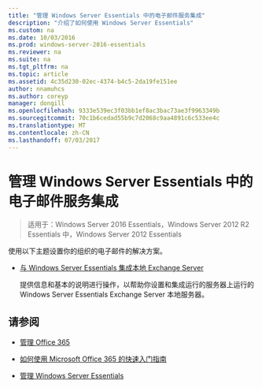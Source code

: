 ```yaml
---
title: "管理 Windows Server Essentials 中的电子邮件服务集成"
description: "介绍了如何使用 Windows Server Essentials"
ms.custom: na
ms.date: 10/03/2016
ms.prod: windows-server-2016-essentials
ms.reviewer: na
ms.suite: na
ms.tgt_pltfrm: na
ms.topic: article
ms.assetid: 4c35d230-02ec-4374-b4c5-2da19fe151ee
author: nnamuhcs
ms.author: coreyp
manager: dongill
ms.openlocfilehash: 9333e539ec3f03bb1ef8ac3bac73ae3f9963349b
ms.sourcegitcommit: 70c1b6cedad55b9c7d2068c9aa4891c6c533ee4c
ms.translationtype: MT
ms.contentlocale: zh-CN
ms.lasthandoff: 07/03/2017
---
```

# <a name="manage-email-service-integration-in-windows-server-essentials"></a>管理 Windows Server Essentials 中的电子邮件服务集成

>适用于：Windows Server 2016 Essentials，Windows Server 2012 R2 Essentials 中，Windows Server 2012 Essentials

使用以下主题设置你的组织的电子邮件的解决方案。  
  
-   [与 Windows Server Essentials 集成本地 Exchange Server](Integrate-an-On-Premises-Exchange-Server-with-Windows-Server-Essentials.md)  
  
     提供信息和基本的说明进行操作，以帮助你设置和集成运行的服务器上运行的 Windows Server Essentials Exchange Server 本地服务器。  
  
## <a name="see-also"></a>请参阅  
  
-   [管理 Office 365](Manage-Office-365-in-Windows-Server-Essentials.md)  
  
-   [如何使用 Microsoft Office 365 的快速入门指南](../use/Quick-Start-Guide-to-Using-Microsoft-Office-365-with-Windows-Server-Essentials.md)  
  
-   [管理 Windows Server Essentials](Manage-Windows-Server-Essentials.md)